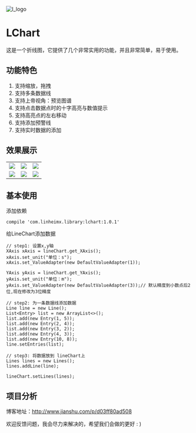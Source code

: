 ![l_logo](https://github.com/linheimx/LChart/blob/master/art/l_logo.png)

# LChart
这是一个折线图，它提供了几个非常实用的功能，并且非常简单，易于使用。

## 功能特色
1. 支持缩放，拖拽
2. 支持多条数据线
3. 支持上帝视角：预览图谱
4. 支持点击数据点时的十字高亮与数值提示
5. 支持高亮点的左右移动
6. 支持添加预警线
7. 支持实时数据的添加


## 效果展示
<table align="center">
    <tr>
        <td><img src="https://github.com/linheimx/LChart/blob/master/art/l_basic.png"/></td>
        <td><img src="https://github.com/linheimx/LChart/blob/master/art/l_warn.png"/></td>
        <td><img src="https://github.com/linheimx/LChart/blob/master/art/l_multi.png"/></td>
    </tr>
    <tr>
            <td><img src="https://github.com/linheimx/LChart/blob/master/art/l_func.png"/></td>
            <td><img src="https://github.com/linheimx/LChart/blob/master/art/l_god.png"/></td>
            <td><img src="https://github.com/linheimx/LChart/blob/master/art/l_realtime.png"/></td>
    </tr>
</table>


## 基本使用
添加依赖
```
compile 'com.linheimx.library:lchart:1.0.1'
```
给LineChart添加数据

```
// step1: 设置x,y轴
XAxis xAxis = lineChart.get_XAxis();
xAxis.set_unit("单位：s");
xAxis.set_ValueAdapter(new DefaultValueAdapter(1));

YAxis yAxis = lineChart.get_YAxis();
yAxis.set_unit("单位：m");
yAxis.set_ValueAdapter(new DefaultValueAdapter(3));// 默认精度到小数点后2位,现在修改为3位精度

// step2: 为一条数据线添加数据
Line line = new Line();
List<Entry> list = new ArrayList<>();
list.add(new Entry(1, 5));
list.add(new Entry(2, 4));
list.add(new Entry(3, 2));
list.add(new Entry(4, 3));
list.add(new Entry(10, 8));
line.setEntries(list);

// step3: 将数据放到 lineChart上
Lines lines = new Lines();
lines.addLine(line);

lineChart.setLines(lines);
```

## 项目分析
博客地址：http://www.jianshu.com/p/d03ff80ad508

欢迎反馈问题，我会尽力来解决的，希望我们会做的更好 : )